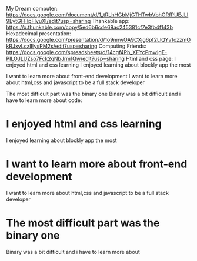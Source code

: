 My Dream computer:
https://docs.google.com/document/d/1_tRLhHGbMjGTHTwbVbhORfPUEJLI9EytGFFlpFIyuXI/edit?usp=sharing
Thankable app:
https://x.thunkable.com/copy/5ed6b6cde69ac245381cf7e3fb4f143b
Hexadecimal presentation:
https://docs.google.com/presentation/d/1o9nnwOA9CXjg6pf2LlQYv1ozzmOkRJxvLczlEysPM2s/edit?usp=sharing
Computing Friends:
https://docs.google.com/spreadsheets/d/14cgf4Ph_XFYcPmwIgE-PILOJLUZso7Fck2qNbJrm1Qw/edit?usp=sharing
Html and css page:
I enjoyed html and css learning
I enjoyed learning about blockly app the most

I want to learn more about front-end development
I want to learn more about html,css and javascript to be a full stack developer

The most difficult part was the binary one
Binary was a bit difficult and i have to learn more about
code:
<!DOCTYPE html>
<head>
<meta charset="UTF-8">
  <link rel="stylesheet" href="style.css">
  <title>Udacity</title>
</head>

<body>
  <h1>I enjoyed html and css learning</h1>
  <p>I enjoyed learning about blockly app the most</p>
  <h1>I want to learn more about front-end development</h1>
  <p>I want to learn more about html,css and javascript to be a full stack developer</p>
  <h1>The most difficult part was the binary one</h1>
  <p>Binary was a bit difficult and i have to learn more about</p>
  
</body>



